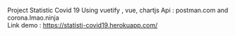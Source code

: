 Project Statistic Covid 19 
Using vuetify , vue, chartjs
Api : postman.com and corona.lmao.ninja  
Link demo : https://statisti-covid19.herokuapp.com/ 
